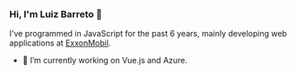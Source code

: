 ### Hi, I'm Luiz Barreto 👋

I've programmed in JavaScript for the past 6 years, mainly developing web applications at [ExxonMobil](https://www.exxonmobil.com).

- 🔭 I’m currently working on Vue.js and Azure.

<!--
**llbarr1/llbarr1** is a ✨ _special_ ✨ repository because its `README.md` (this file) appears on your GitHub profile.

Here are some ideas to get you started:

- 🔭 I’m currently working on ...
- 🌱 I’m currently learning ...
- 👯 I’m looking to collaborate on ...
- 🤔 I’m looking for help with ...
- 💬 Ask me about ...
- 📫 How to reach me: ...
- 😄 Pronouns: ...
- ⚡ Fun fact: ...
-->
